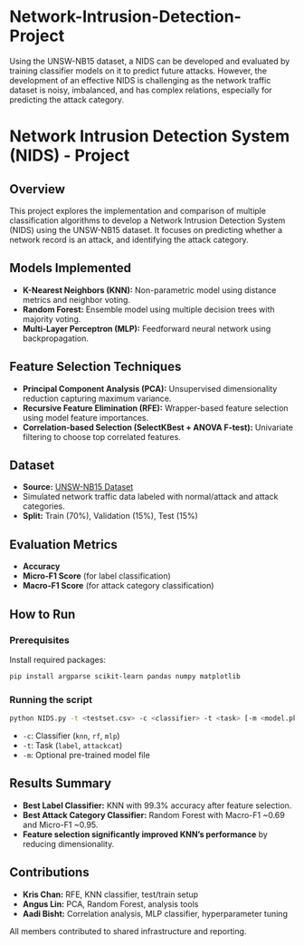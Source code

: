 # Network-Intrusion-Detection-Project

Using the UNSW-NB15 dataset, a NIDS can be developed and evaluated by training classifier models on it to predict future attacks. However, the development of an effective NIDS is challenging as the network traffic dataset is noisy, imbalanced, and has complex relations, especially for predicting the attack category.

# Network Intrusion Detection System (NIDS) - Project

## Overview

This project explores the implementation and comparison of multiple classification algorithms to develop a Network Intrusion Detection System (NIDS) using the UNSW-NB15 dataset. It focuses on predicting whether a network record is an attack, and identifying the attack category.

## Models Implemented

- **K-Nearest Neighbors (KNN):** Non-parametric model using distance metrics and neighbor voting.
- **Random Forest:** Ensemble model using multiple decision trees with majority voting.
- **Multi-Layer Perceptron (MLP):** Feedforward neural network using backpropagation.

## Feature Selection Techniques

- **Principal Component Analysis (PCA):** Unsupervised dimensionality reduction capturing maximum variance.
- **Recursive Feature Elimination (RFE):** Wrapper-based feature selection using model feature importances.
- **Correlation-based Selection (SelectKBest + ANOVA F-test):** Univariate filtering to choose top correlated features.

## Dataset

- **Source:** [UNSW-NB15 Dataset](https://www.unsw.adfa.edu.au/unsw-canberra-cyber/cybersecurity/ADFA-NB15-Datasets/)
- Simulated network traffic data labeled with normal/attack and attack categories.
- **Split:** Train (70%), Validation (15%), Test (15%)

## Evaluation Metrics

- **Accuracy**
- **Micro-F1 Score** (for label classification)
- **Macro-F1 Score** (for attack category classification)

## How to Run

### Prerequisites

Install required packages:

```bash
pip install argparse scikit-learn pandas numpy matplotlib
```

### Running the script

```bash
python NIDS.py -t <testset.csv> -c <classifier> -t <task> [-m <model.pkl>]
```

- `-c`: Classifier (`knn`, `rf`, `mlp`)
- `-t`: Task (`label`, `attackcat`)
- `-m`: Optional pre-trained model file

## Results Summary

- **Best Label Classifier:** KNN with 99.3% accuracy after feature selection.
- **Best Attack Category Classifier:** Random Forest with Macro-F1 ~0.69 and Micro-F1 ~0.95.
- **Feature selection significantly improved KNN’s performance** by reducing dimensionality.

## Contributions

- **Kris Chan:** RFE, KNN classifier, test/train setup
- **Angus Lin:** PCA, Random Forest, analysis tools
- **Aadi Bisht:** Correlation analysis, MLP classifier, hyperparameter tuning

All members contributed to shared infrastructure and reporting.

